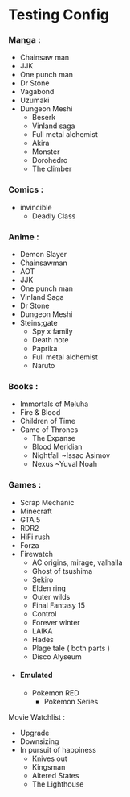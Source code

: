 # Testing Config

### Manga :
- Chainsaw man
- JJK
- One punch man
- Dr Stone
- Vagabond
- Uzumaki
- Dungeon Meshi
	- Beserk
	- Vinland saga
	- Full metal alchemist 
	- Akira
	- Monster
	- Dorohedro
	- The climber

### Comics :
- invincible
	- Deadly Class
    
### Anime :
- Demon Slayer
- Chainsawman
- AOT
- JJK
- One punch man
- Vinland Saga
- Dr Stone
- Dungeon Meshi
- Steins;gate
	- Spy x family
	- Death note
	- Paprika
	- Full metal alchemist
	- Naruto
    
### Books :
- Immortals of Meluha
- Fire & Blood 
- Children of Time
- Game of Thrones
	- The Expanse
	- Blood Meridian 
	- Nightfall ~Issac Asimov
	- Nexus ~Yuval Noah
 
### Games :
- Scrap Mechanic 
- Minecraft
- GTA 5
- RDR2
- HiFi rush
- Forza
- Firewatch
	- AC origins, mirage, valhalla
	- Ghost of tsushima
	- Sekiro
	- Elden ring
	- Outer wilds
	- Final Fantasy 15
	- Control
	- Forever winter
	- LAIKA
	- Hades
	- Plage tale ( both parts )
	- Disco Alyseum
- #### Emulated
	- Pokemon RED
		- Pokemon Series

Movie Watchlist :
- Upgrade
- Downsizing
- In pursuit of happiness 
	- Knives out
	- Kingsman
	- Altered States
	- The Lighthouse